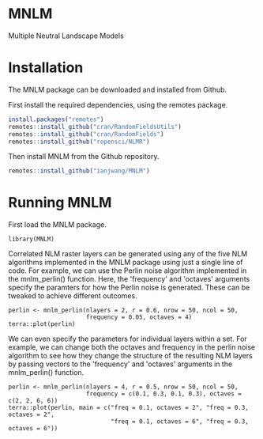 # MNLM
 Multiple Neutral Landscape Models

# Installation

The MNLM package can be downloaded and installed from Github.

First install the required dependencies, using the remotes package.
```r 
install.packages("remotes")
remotes::install_github("cran/RandomFieldsUtils")
remotes::install_github("cran/RandomFields")
remotes::install_github("ropensci/NLMR")
``` 


Then install MNLM from the Github repository.
```r
remotes::install_github("ianjwang/MNLM")
```

# Running MNLM

First load the MNLM package.
```{r}
library(MNLM)
```

Correlated NLM raster layers can be generated using any of the five NLM algorithms implemented in the MNLM package using just a single line of code. For example, we can use the Perlin noise algorithm implemented in the mnlm_perlin() function. Here, the 'frequency' and 'octaves' arguments specify the paramters for how the Perlin noise is generated. These can be tweaked to achieve different outcomes.
```{r, warning = FALSE}
perlin <- mnlm_perlin(nlayers = 2, r = 0.6, nrow = 50, ncol = 50,
                      frequency = 0.05, octaves = 4)
terra::plot(perlin)
```

We can even specify the parameters for individual layers within a set. For example, we can change both the octaves and frequency in the perlin noise algorithm to see how they change the structure of the resulting NLM layers by passing vectors to the 'frequency' and 'octaves' arguments in the mnlm_perlin() function.
```{r}
perlin <- mnlm_perlin(nlayers = 4, r = 0.5, nrow = 50, ncol = 50,
                      frequency = c(0.1, 0.3, 0.1, 0.3), octaves = c(2, 2, 6, 6))
terra::plot(perlin, main = c("freq = 0.1, octaves = 2", "freq = 0.3, octaves = 2", 
                             "freq = 0.1, octaves = 6", "freq = 0.3, octaves = 6"))
```

